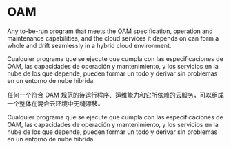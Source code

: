 # OAM


Any to-be-run program that meets the OAM specification, operation and maintenance capabilities, and the cloud services it depends on can form a whole and drift seamlessly in a hybrid cloud environment.

Cualquier programa que se ejecute que cumpla con las especificaciones de OAM, las capacidades de operación y mantenimiento, y los servicios en la nube de los que depende, pueden formar un todo y derivar sin problemas en un entorno de nube híbrida.

任何一个符合 OAM 规范的待运行程序、运维能力和它所依赖的云服务，可以组成一个整体在混合云环境中无缝漂移。

Cualquier programa que se ejecute que cumpla con las especificaciones de OAM, las capacidades de operación y mantenimiento, y los servicios en la nube de los que depende, pueden formar un todo y derivar sin problemas en un entorno de nube híbrida.

